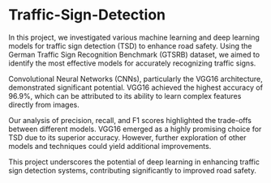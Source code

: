 # Traffic-Sign-Detection

In this project, we investigated various machine learning and deep learning models for traffic sign detection (TSD) to enhance road safety. Using the German Traffic Sign Recognition Benchmark (GTSRB) dataset, we aimed to identify the most effective models for accurately recognizing traffic signs.

Convolutional Neural Networks (CNNs), particularly the VGG16 architecture, demonstrated significant potential. VGG16 achieved the highest accuracy of 96.9%, which can be attributed to its ability to learn complex features directly from images.

Our analysis of precision, recall, and F1 scores highlighted the trade-offs between different models. VGG16 emerged as a highly promising choice for TSD due to its superior accuracy. However, further exploration of other models and techniques could yield additional improvements.

This project underscores the potential of deep learning in enhancing traffic sign detection systems, contributing significantly to improved road safety.

